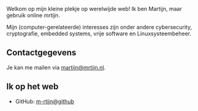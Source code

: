 Welkom op mijn kleine plekje op werelwijde web! Ik ben Martijn, maar gebruik online *mrtijn*.

Mijn (computer-gerelateerde) interesses zijn onder andere cybersecurity, cryptografie,
embedded systems, vrije software en Linuxsysteembeheer.

## Contactgegevens
Je kan me mailen via [martijn@mrtijn.nl](mailto:martijn@mrtijn.nl).

## Ik op het web
* GitHub: [m-rtijn@github](https://github.com/m-rtijn)
